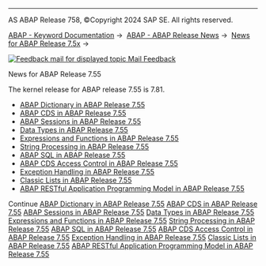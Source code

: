   

* * *

AS ABAP Release 758, ©Copyright 2024 SAP SE. All rights reserved.

[ABAP - Keyword Documentation](https://help.sap.com/doc/abapdocu_latest_index_htm/latest/en-US/abenabap.htm) →  [ABAP - ABAP Release News](https://help.sap.com/doc/abapdocu_latest_index_htm/latest/en-US/abennews.htm) →  [News for ABAP Release 7.5x](https://help.sap.com/doc/abapdocu_latest_index_htm/latest/en-US/abennews-75.htm) → 

 [![](Mail.gif?object=Mail.gif "Feedback mail for displayed topic") Mail Feedback](mailto:f1_help@sap.com?subject=Feedback%20on%20ABAP%20Documentation&body=Document:%20News%20for%20ABAP%20Release%207.55%2C%20ABENNEWS-755%2C%20758%0D%0A%0D%0AError:%0D%0A%0D%0A%0D%0A%0D%0ASuggestion%20for%20improvement:)

News for ABAP Release 7.55

The kernel release for ABAP release 7.55 is 7.81.

-   [ABAP Dictionary in ABAP Release 7.55](https://help.sap.com/doc/abapdocu_latest_index_htm/latest/en-US/abennews-755-ddic.htm)
-   [ABAP CDS in ABAP Release 7.55](https://help.sap.com/doc/abapdocu_latest_index_htm/latest/en-US/abennews-755-abap_cds.htm)
-   [ABAP Sessions in ABAP Release 7.55](https://help.sap.com/doc/abapdocu_latest_index_htm/latest/en-US/abennews-755-abap_sessions.htm)
-   [Data Types in ABAP Release 7.55](https://help.sap.com/doc/abapdocu_latest_index_htm/latest/en-US/abennews-755-types.htm)
-   [Expressions and Functions in ABAP Release 7.55](https://help.sap.com/doc/abapdocu_latest_index_htm/latest/en-US/abennews-755-expressions.htm)
-   [String Processing in ABAP Release 7.55](https://help.sap.com/doc/abapdocu_latest_index_htm/latest/en-US/abennews-755-strings.htm)
-   [ABAP SQL in ABAP Release 7.55](https://help.sap.com/doc/abapdocu_latest_index_htm/latest/en-US/abennews-755-abap_sql.htm)
-   [ABAP CDS Access Control in ABAP Release 7.55](https://help.sap.com/doc/abapdocu_latest_index_htm/latest/en-US/abennews-755-cds_access_control.htm)
-   [Exception Handling in ABAP Release 7.55](https://help.sap.com/doc/abapdocu_latest_index_htm/latest/en-US/abennews-755-exceptions.htm)
-   [Classic Lists in ABAP Release 7.55](https://help.sap.com/doc/abapdocu_latest_index_htm/latest/en-US/abennews-755-lists.htm)
-   [ABAP RESTful Application Programming Model in ABAP Release 7.55](https://help.sap.com/doc/abapdocu_latest_index_htm/latest/en-US/abennews-755-restful.htm)

Continue
[ABAP Dictionary in ABAP Release 7.55](https://help.sap.com/doc/abapdocu_latest_index_htm/latest/en-US/abennews-755-ddic.htm)
[ABAP CDS in ABAP Release 7.55](https://help.sap.com/doc/abapdocu_latest_index_htm/latest/en-US/abennews-755-abap_cds.htm)
[ABAP Sessions in ABAP Release 7.55](https://help.sap.com/doc/abapdocu_latest_index_htm/latest/en-US/abennews-755-abap_sessions.htm)
[Data Types in ABAP Release 7.55](https://help.sap.com/doc/abapdocu_latest_index_htm/latest/en-US/abennews-755-types.htm)
[Expressions and Functions in ABAP Release 7.55](https://help.sap.com/doc/abapdocu_latest_index_htm/latest/en-US/abennews-755-expressions.htm)
[String Processing in ABAP Release 7.55](https://help.sap.com/doc/abapdocu_latest_index_htm/latest/en-US/abennews-755-strings.htm)
[ABAP SQL in ABAP Release 7.55](https://help.sap.com/doc/abapdocu_latest_index_htm/latest/en-US/abennews-755-abap_sql.htm)
[ABAP CDS Access Control in ABAP Release 7.55](https://help.sap.com/doc/abapdocu_latest_index_htm/latest/en-US/abennews-755-cds_access_control.htm)
[Exception Handling in ABAP Release 7.55](https://help.sap.com/doc/abapdocu_latest_index_htm/latest/en-US/abennews-755-exceptions.htm)
[Classic Lists in ABAP Release 7.55](https://help.sap.com/doc/abapdocu_latest_index_htm/latest/en-US/abennews-755-lists.htm)
[ABAP RESTful Application Programming Model in ABAP Release 7.55](https://help.sap.com/doc/abapdocu_latest_index_htm/latest/en-US/abennews-755-restful.htm)